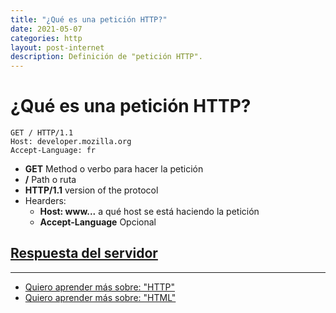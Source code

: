 ```yaml
---
title: "¿Qué es una petición HTTP?"
date: 2021-05-07
categories: http
layout: post-internet
description: Definición de "petición HTTP".
---
```


# ¿Qué es una petición HTTP?

```http
GET / HTTP/1.1
Host: developer.mozilla.org
Accept-Language: fr
```
- **GET**
	Method o verbo para hacer la petición
- **/**
	Path o ruta
- **HTTP/1.1**
	version of the protocol
- Hearders:
	- **Host: www...**
		a qué host se está haciendo la petición
	- **Accept-Language**
		Opcional

## [Respuesta del servidor](http-respuesta-servidor)

***

- [Quiero aprender más sobre: "HTTP"](que-es-http)
- [Quiero aprender más sobre: "HTML"](../00/html)
